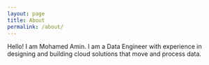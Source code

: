```yaml
---
layout: page
title: About
permalink: /about/
---
```


Hello! I am Mohamed Amin. I am a Data Engineer with experience in designing and building cloud solutions that move and process data. 